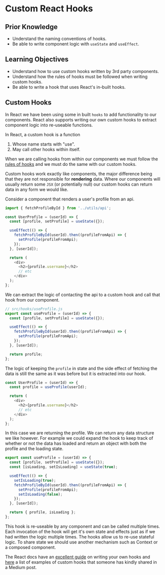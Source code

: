 # Custom React Hooks

## Prior Knowledge

- Understand the naming conventions of hooks.
- Be able to write component logic with `useState` and `useEffect`.

## Learning Objectives

- Understand how to use custom hooks written by 3rd party components.
- Understand how the rules of hooks must be followed when writing custom hooks.
- Be able to write a hook that uses React's in-built hooks.

## Custom Hooks

In React we have been using some in built `hooks` to add functionality to our components. React also supports writing our own custom hooks to extract component logic into re-useable functions.

In React, a custom hook is a function

1. Whose name starts with "use".
2. May call other hooks within itself.

When we are calling hooks from within our components we must follow the [rules of hooks](https://react.dev/learn/state-a-components-memory#meet-your-first-hook) and we must do the same with our custom hooks.

Custom hooks work exactly like components, the major difference being that they are not responsible for **rendering** data. Where our components will usually return some `JSX` (or potentially null) our custom hooks can return data in any form we would like.

Consider a component that renders a user's profile from an api.

```js
import { fetchProfileById } from '../utils/api';

const UserProfile = (userId) => {
  const [profile, setProfile] = useState({});

  useEffect(() => {
    fetchProfileById(userId).then((profileFromApi) => {
      setProfile(profileFromApi);
    });
  }, [userId]);

  return (
    <div>
      <h2>{profile.username}</h2>
      // etc
    </div>
  );
};
```

We can extract the logic of contacting the api to a custom hook and call that hook from our component.

```js
// src/hooks/useProfile.js
export const useProfile = (userId) => {
  const [profile, setProfile] = useState({});

  useEffect(() => {
    fetchProfileById(userId).then((profileFromApi) => {
      setProfile(profileFromApi);
    });
  }, [userId]);

  return profile;
};
```

The logic of keeping the `profile` in state and the side effect of fetching the data is still the same as it was before but it is extracted into our hook.

```js
const UserProfile = (userId) => {
  const profile = useProfile(userId);

  return (
    <div>
      <h2>{profile.username}</h2>
      // etc
    </div>
  );
};
```

In this case we are returning the profile. We can return any data structure we like however. For example we could expand the hook to keep track of whether or not the data has loaded and return an object with both the profile and the loading state.

```js
export const useProfile = (userId) => {
  const [profile, setProfile] = useState({});
  const [isLoading, setIsLoading] = useState(true);

  useEffect(() => {
    setIsLoading(true);
    fetchProfileById(userId).then((profileFromApi) => {
      setProfile(profileFromApi);
      setIsLoading(false);
    });
  }, [userId]);

  return { profile, isLoading };
};
```

This hook is re-useable by any component and can be called multiple times. Each invocation of the hook will get it's own state and effects just as if we had written the logic multiple times. The hooks allow us to re-use stateful logic. To share state we should use another mechanism such as Context or a composed component.

The React docs have an [excellent guide](https://react.dev/learn/reusing-logic-with-custom-hooks) on writing your own hooks and [here](https://betterprogramming.pub/7-custom-react-hooks-you-probably-need-in-your-project-12f86216df94) a list of examples of custom hooks that someone has kindly shared in a Medium post.